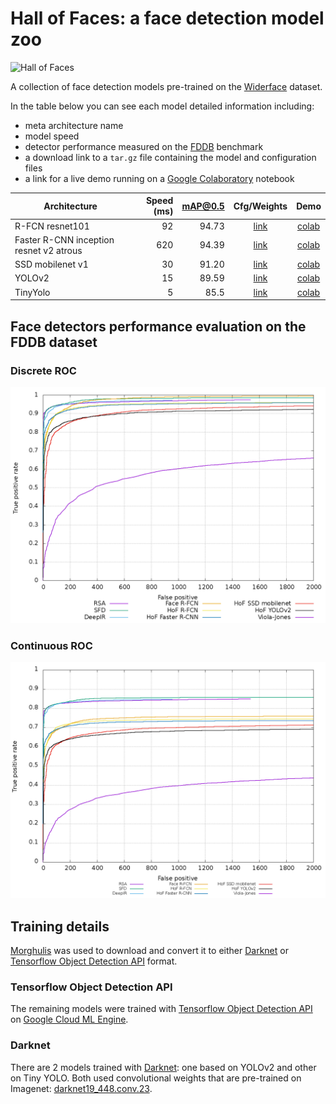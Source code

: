 # Hall of Faces: a face detection model zoo

<img src="https://github.com/the-house-of-black-and-white/hall-of-faces/raw/master/images/hall-of-faces-bboxed_2.png" alt="Hall of Faces" width="65%" >

A collection of face detection models pre-trained on the [Widerface](http://mmlab.ie.cuhk.edu.hk/projects/WIDERFace/) 
dataset. 

In the table below you can see each model detailed information including:

* meta architecture name
* model speed 
* detector performance measured on the [FDDB](http://vis-www.cs.umass.edu/fddb/) benchmark
* a download link to a `tar.gz` file containing the model and configuration files
* a link for a live demo running on a [Google Colaboratory](https://colab.research.google.com/) notebook


Architecture | Speed (ms) | mAP@0.5 | Cfg/Weights | Demo
--- | ---: | ---: | :---: | :---:
R-FCN resnet101 | 92 | 94.73 | [link](https://drive.google.com/open?id=1is7Ldv9ASYNcrv2GyXS7EaV58UaqhuFQ) | [colab](https://colab.research.google.com/drive/1lJWquGmKoMm68qNuwjSnfMjjIi-UTzI1#scrollTo=Zp3bGqX-GWd0)
Faster R-CNN inception resnet v2 atrous | 620 | 94.39 | [link](https://drive.google.com/open?id=1bMdKHMcVidrG7BUvoIk6cCcEGKhBFvcc) | [colab](https://colab.research.google.com/drive/1lJWquGmKoMm68qNuwjSnfMjjIi-UTzI1#scrollTo=6NV0LmOgG1v5)
SSD mobilenet v1 | 30 | 91.20 | [link](https://drive.google.com/open?id=1NT3PLBHa4cYj_RmKlRrCZSWMKMct2-26) | [colab](https://colab.research.google.com/drive/1lJWquGmKoMm68qNuwjSnfMjjIi-UTzI1#scrollTo=638fiFbQG7ue)
YOLOv2 | 15 | 89.59 | [link](https://drive.google.com/open?id=1xm1zLd4Up6-lBBKegGSD1PCjsN2DYhX9) | [colab](https://colab.research.google.com/drive/1lJWquGmKoMm68qNuwjSnfMjjIi-UTzI1#scrollTo=gAN4lrmiQv6z)
TinyYolo | 5 | 85.5 | [link](https://drive.google.com/open?id=1wAy6-XWDBHMMawgPfKv2hp_Q5NBYqK1n) | [colab](https://colab.research.google.com/drive/1lJWquGmKoMm68qNuwjSnfMjjIi-UTzI1#scrollTo=dB9VPTjGZgHy)


## Face detectors performance **evaluation** on the FDDB dataset

### Discrete ROC

![Discrete ROC](images/discROC-compare.png) 


### Continuous ROC

![Continuous ROC](images/contROC-compare.png) 


## Training details

[Morghulis](https://github.com/the-house-of-black-and-white/morghulis) was used to 
download and convert it to either [Darknet](https://pjreddie.com/darknet/yolo/) or [Tensorflow Object Detection API](https://github.com/tensorflow/models/tree/master/research/object_detection) format.

### Tensorflow Object Detection API

The remaining models were trained with [Tensorflow Object Detection API](https://github.com/tensorflow/models/tree/master/research/object_detection) 
on [Google Cloud ML Engine](https://cloud.google.com/ml-engine/docs/technical-overview).

### Darknet

There are 2 models trained with [Darknet](https://pjreddie.com/darknet/yolo/): one based on YOLOv2 and other 
on Tiny YOLO. Both used convolutional weights that are pre-trained on Imagenet: 
[darknet19_448.conv.23](https://pjreddie.com/media/files/darknet19_448.conv.23).
